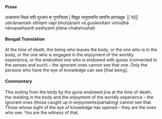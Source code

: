 #### Prose 

उत्क्रामन्तं स्थितं वापि भुञ्जानं वा गुणान्वितम् |
विमूढा नानुपश्यन्ति पश्यन्ति ज्ञानचक्षुष: || 10||
utkrāmantaṁ sthitaṁ vāpi bhuñjānaṁ vā guṇānvitam
vimūḍhā nānupaśhyanti paśhyanti jñāna-chakṣhuṣhaḥ

 #### Bengali Translation 

At the time of death, the being who leaves the body, or the one who is in the body, or the one who is engaged in the enjoyment of the worldly experience, or the embodied one who is endowed with gunas (connected to the senses and such) – the ignorant ones cannot see that one. Only the persons who have the eye of knowledge can see [that being]. 

 #### Commentary 

This exiting from the body by the guna-endowed jiva at the time of death, the residing in the body and the enjoyment of the worldly experience – the ignorant ones (those caught up in enjoyments/partaking) cannot see that. Those whose sight of the eye of knowledge has opened – they are the ones who see. You are the witness of that.